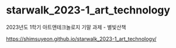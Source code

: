 # starwalk_2023-1_art_technology
2023년도 1학기 아트앤테크놀로지 기말 과제 - 별빛산책

https://shimsuyeon.github.io/starwalk_2023-1_art_technology/
